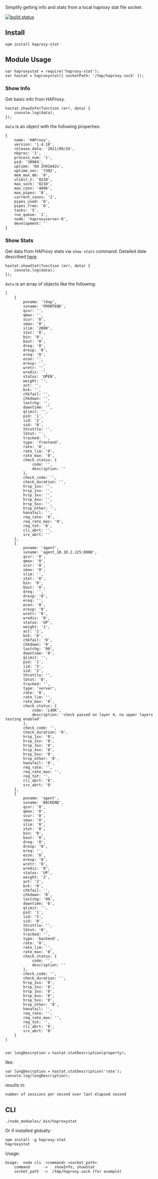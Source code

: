 Simplify getting info and stats from a local haproxy stat file socket.

[![build status](https://secure.travis-ci.org/mbrevoort/node-haproxy-stat.png)](http://travis-ci.org/mbrevoort/node-haproxy-stat)

## Install

	npm install haproxy-stat

## Module Usage

	var haproxystat = require('haproxy-stat');
	var hastat = haproxystat({ socketPath: '/tmp/haproxy.sock' });

### Show Info

Get basic info from HAProxy.

	hastat.showInfo(function (err, data) {
		console.log(data);
	});

`data` is an object with the following properties:

	{
		name: 'HAProxy',
		version: '1.4.18',
		release_data: '2011/09/16',
		nbproc: '1',
		process_num: '1',
		pid: '30984',
		uptime: '0d 2h01m42s',
		uptime_sec: '7302',
		mem_max_mb: '0',
		ulimit_n: '8210',
		max_sock: '8210',
		max_conn: '4096',
		max_pipes: '0',
		current_conns: '2',
		pipes_used: '0',
		pipes_free: '0',
		tasks: '5',
		run_queue: '1',
		node: 'haproxyserver-0',
		development: '' 
	}	
	

### Show Stats

Get data from HAProxy stats via `show stats` command. Detailed date described [here](http://code.google.com/p/haproxy-docs/wiki/StatisticsMonitoring).

	hastat.showStat(function (err, data) {
		console.log(data);
	});

`data` is an array of objects like the following:

	[ 
		{ 
		  	pxname: 'ldap',
		    svname: 'FRONTEND',
		    qcur: '',
		    qmax: '',
		    scur: '0',
		    smax: '0',
		    slim: '2000',
		    stot: '0',
		    bin: '0',
		    bout: '0',
		    dreq: '0',
		    dresp: '0',
		    ereq: '0',
		    econ: '',
		    eresp: '',
		    wretr: '',
		    wredis: '',
		    status: 'OPEN',
		    weight: '',
		    act: '',
		    bck: '',
		    chkfail: '',
		    chkdown: '',
		    lastchg: '',
		    downtime: '',
		    qlimit: '',
		    pid: '1',
		    iid: '2',
		    sid: '0',
		    throttle: '',
		    lbtot: '',
		    tracked: '',
		    type: 'frontend',
		    rate: '0',
		    rate_lim: '0',
		    rate_max: '0',
		    check_status: { 
		    	code: '', 
		    	description: '' 
		    },
		    check_code: '',
		    check_duration: '',
		    hrsp_1xx: '',
		    hrsp_2xx: '',
		    hrsp_3xx: '',
		    hrsp_4xx: '',
		    hrsp_5xx: '',
		    hrsp_other: '',
		    hanafail: '',
		    req_rate: '0',
		    req_rate_max: '0',
		    req_tot: '0',
		    cli_abrt: '',
		    srv_abrt: '' 
		},
		{ 
		  	pxname: 'agent',
		    svname: 'agent_10.10.2.125:8080',
		    qcur: '0',
		    qmax: '0',
		    scur: '0',
		    smax: '0',
		    slim: '',
		    stot: '0',
		    bin: '0',
		    bout: '0',
		    dreq: '',
		    dresp: '0',
		    ereq: '',
		    econ: '0',
		    eresp: '0',
		    wretr: '0',
		    wredis: '0',
		    status: 'UP',
		    weight: '1',
		    act: '1',
		    bck: '0',
		    chkfail: '0',
		    chkdown: '0',
		    lastchg: '99',
		    downtime: '0',
		    qlimit: '',
		    pid: '1',
		    iid: '5',
		    sid: '2',
		    throttle: '',
		    lbtot: '0',
		    tracked: '',
		    type: 'server',
		    rate: '0',
		    rate_lim: '',
		    rate_max: '0',
		    check_status: { 
		    	code: 'L4OK',
		    	description: 'check passed on layer 4, no upper layers testing enabled' 
		    },
		    check_code: '',
		    check_duration: '0',
		    hrsp_1xx: '0',
		    hrsp_2xx: '0',
		    hrsp_3xx: '0',
		    hrsp_4xx: '0',
		    hrsp_5xx: '0',
		    hrsp_other: '0',
		    hanafail: '0',
		    req_rate: '',
		    req_rate_max: '',
		    req_tot: '',
		    cli_abrt: '0',
		    srv_abrt: '0' 
		},
  		{ 
		  	pxname: 'agent',
		    svname: 'BACKEND',
		    qcur: '0',
		    qmax: '0',
		    scur: '0',
		    smax: '0',
		    slim: '0',
		    stot: '0',
		    bin: '0',
		    bout: '0',
		    dreq: '0',
		    dresp: '0',
		    ereq: '',
		    econ: '0',
		    eresp: '0',
		    wretr: '0',
		    wredis: '0',
		    status: 'UP',
		    weight: '2',
		    act: '2',
		    bck: '0',
		    chkfail: '',
		    chkdown: '0',
		    lastchg: '99',
		    downtime: '0',
		    qlimit: '',
		    pid: '1',
		    iid: '5',
		    sid: '0',
		    throttle: '',
		    lbtot: '0',
		    tracked: '',
		    type: 'backend',
		    rate: '0',
		    rate_lim: '',
		    rate_max: '0',
		    check_status: { 
		    	code: '', 
		    	description: '' 
		    },
		    check_code: '',
		    check_duration: '',
		    hrsp_1xx: '0',
		    hrsp_2xx: '0',
		    hrsp_3xx: '0',
		    hrsp_4xx: '0',
		    hrsp_5xx: '0',
		    hrsp_other: '0',
		    hanafail: '',
		    req_rate: '',
		    req_rate_max: '',
		    req_tot: '',
		    cli_abrt: '0',
		    srv_abrt: '0' 
		} 
    ]

	
	var longDescrption = hastat.statDescription(property);

like:

	var longDescrption = hastat.statDescription('rate');
	console.log(longDescription);

results in:

	number of sessions per second over last elapsed second


## CLI 

	./node_modueles/.bin/haproxystat

Or if installed globally:

	npm install -g haproxy-stat
	haproxystat

Usage:

	Usage:  node cli  <command> <socket_path> 
		command      ->   showInfo, showStat 
		socket_path  ->  /tmp/haproxy.sock (for example)
